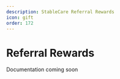 ```yaml
---
description: StableCare Referral Rewards
icon: gift
order: 172
---
```


# Referral Rewards

Documentation coming soon

